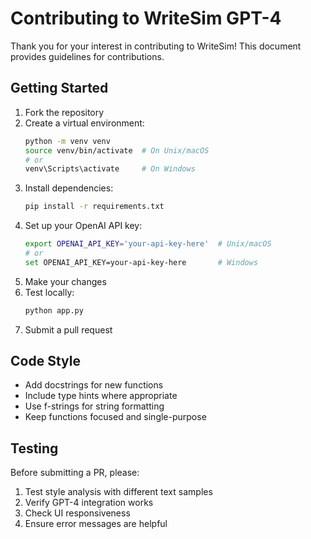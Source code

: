 # Contributing to WriteSim GPT-4

Thank you for your interest in contributing to WriteSim! This document provides guidelines for contributions.

## Getting Started

1. Fork the repository
2. Create a virtual environment:
   ```bash
   python -m venv venv
   source venv/bin/activate  # On Unix/macOS
   # or
   venv\Scripts\activate     # On Windows
   ```
3. Install dependencies:
   ```bash
   pip install -r requirements.txt
   ```
4. Set up your OpenAI API key:
   ```bash
   export OPENAI_API_KEY='your-api-key-here'  # Unix/macOS
   # or
   set OPENAI_API_KEY=your-api-key-here       # Windows
   ```
5. Make your changes
6. Test locally:
   ```bash
   python app.py
   ```
7. Submit a pull request

## Code Style

- Add docstrings for new functions
- Include type hints where appropriate
- Use f-strings for string formatting
- Keep functions focused and single-purpose

## Testing

Before submitting a PR, please:
1. Test style analysis with different text samples
2. Verify GPT-4 integration works
3. Check UI responsiveness
4. Ensure error messages are helpful 